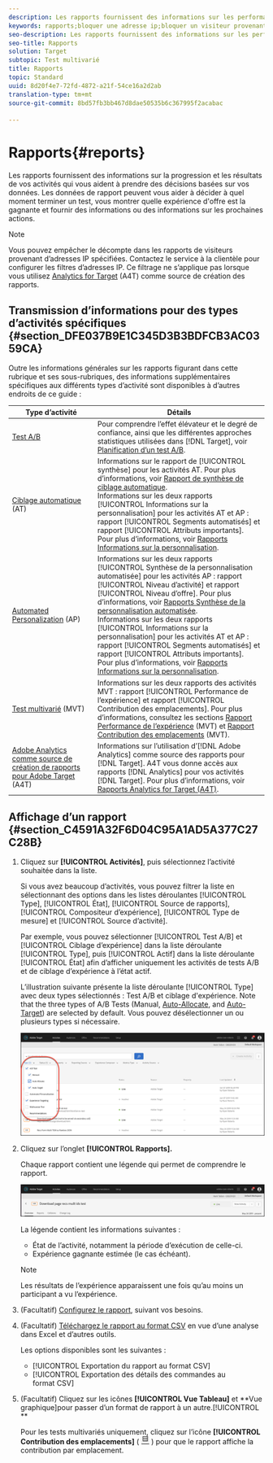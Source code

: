 ```yaml
---
description: Les rapports fournissent des informations sur les performances de vos activités.
keywords: rapports;bloquer une adresse ip;bloquer un visiteur provenant d’une adresse ip;télécharger des rapports;csv
seo-description: Les rapports fournissent des informations sur les performances de vos activités
seo-title: Rapports
solution: Target
subtopic: Test multivarié
title: Rapports
topic: Standard
uuid: 8d20f4e7-72fd-4872-a21f-54ce16a2d2ab
translation-type: tm+mt
source-git-commit: 8bd57fb3bb467d8dae50535b6c367995f2acabac

---
```



# Rapports{#reports}

Les rapports fournissent des informations sur la progression et les résultats de vos activités qui vous aident à prendre des décisions basées sur vos données. Les données de rapport peuvent vous aider à décider à quel moment terminer un test, vous montrer quelle expérience d'offre est la gagnante et fournir des informations ou des informations sur les prochaines actions.

>[!NOTE]
>
>Vous pouvez empêcher le décompte dans les rapports de visiteurs provenant d’adresses IP spécifiées. Contactez le service à la clientèle pour configurer les filtres d’adresses IP. Ce filtrage ne s’applique pas lorsque vous utilisez [Analytics for Target](../c-integrating-target-with-mac/a4t/a4t.md#concept_7540C8C04259434AB6EE33B09F47A1DE) (A4T) comme source de création des rapports.

## Transmission d’informations pour des types d’activités spécifiques {#section_DFE037B9E1C345D3B3BDFCB3AC0359CA}

Outre les informations générales sur les rapports figurant dans cette rubrique et ses sous-rubriques, des informations supplémentaires spécifiques aux différents types d’activité sont disponibles à d’autres endroits de ce guide :

| Type d’activité | Détails |
|--- |--- |
| [Test A/B](/help/c-activities/t-test-ab/test-ab.md) | Pour comprendre l’effet élévateur et le degré de confiance, ainsi que les différentes approches statistiques utilisées dans [!DNL Target], voir [Planification d’un test A/B](/help/c-activities/t-test-ab/sample-size-determination.md). |
| [Ciblage automatique](/help/c-activities/auto-target-to-optimize.md) (AT) | Informations sur le rapport de [!UICONTROL synthèse] pour les activités AT. Pour plus d’informations, voir [Rapport de synthèse de ciblage automatique](/help/c-reports/auto-target-summary-report.md).<br>Informations sur les deux rapports [!UICONTROL Informations sur la personnalisation] pour les activités AT et AP : rapport [!UICONTROL Segments automatisés] et rapport [!UICONTROL Attributs importants]. Pour plus d’informations, voir [Rapports Informations sur la personnalisation](/help/c-reports/c-personalization-insights-reports/personalization-insights-reports.md). |
| [Automated Personalization](/help/c-activities/t-automated-personalization/automated-personalization.md) (AP) | Informations sur les deux rapports [!UICONTROL Synthèse de la personnalisation automatisée] pour les activités AP : rapport [!UICONTROL Niveau d’activité] et rapport [!UICONTROL Niveau d’offre]. Pour plus d’informations, voir [Rapports Synthèse de la personnalisation automatisée](/help/c-reports/reports-ap.md).<br>Informations sur les deux rapports [!UICONTROL Informations sur la personnalisation] pour les activités AT et AP : rapport [!UICONTROL Segments automatisés] et rapport [!UICONTROL Attributs importants]. Pour plus d’informations, voir [Rapports Informations sur la personnalisation](/help/c-reports/c-personalization-insights-reports/personalization-insights-reports.md). |
| [Test multivarié](/help/c-activities/c-multivariate-testing/multivariate-testing.md) (MVT) | Informations sur les deux rapports des activités MVT : rapport [!UICONTROL Performance de l’expérience] et rapport [!UICONTROL Contribution des emplacements]. Pour plus d’informations, consultez les sections [Rapport Performance de l’expérience](/help/c-reports/experience-performance-report.md) (MVT) et [Rapport Contribution des emplacements](/help/c-reports/location-contribution-report.md) (MVT). |
| [Adobe Analytics comme source de création de rapports pour Adobe Target](/help/c-integrating-target-with-mac/a4t/a4t.md) (A4T) | Informations sur l’utilisation d’[!DNL Adobe Analytics] comme source des rapports pour [!DNL Target]. A4T vous donne accès aux rapports [!DNL Analytics] pour vos activités [!DNL Target]. Pour plus d’informations, voir [Rapports Analytics for Target (A4T)](/help/c-reports/analytics-for-target-a4t-reporting.md). |

## Affichage d’un rapport {#section_C4591A32F6D04C95A1AD5A377C27C28B}

1. Cliquez sur **[!UICONTROL Activités]**, puis sélectionnez l’activité souhaitée dans la liste.

   Si vous avez beaucoup d’activités, vous pouvez filtrer la liste en sélectionnant des options dans les listes déroulantes [!UICONTROL Type], [!UICONTROL État], [!UICONTROL Source de rapports], [!UICONTROL Compositeur d’expérience], [!UICONTROL Type de mesure] et [!UICONTROL Source d’activité].

   Par exemple, vous pouvez sélectionner [!UICONTROL Test A/B] et [!UICONTROL Ciblage d’expérience] dans la liste déroulante [!UICONTROL Type], puis [!UICONTROL Actif] dans la liste déroulante [!UICONTROL État] afin d’afficher uniquement les activités de tests A/B et de ciblage d’expérience à l’état actif.

   L’illustration suivante présente la liste déroulante [!UICONTROL Type] avec deux types sélectionnés : Test A/B et ciblage d'expérience. Note that the three types of A/B Tests (Manual, [Auto-Allocate](/help/c-activities/automated-traffic-allocation/automated-traffic-allocation.md), and [Auto-Target](/help/c-activities/auto-target-to-optimize.md)) are selected by default. Vous pouvez désélectionner un ou plusieurs types si nécessaire.

   ![Filtrage des rapports par type](/help/c-reports/assets/report_filters-new.png)

1. Cliquez sur l’onglet **[!UICONTROL Rapports].**

   Chaque rapport contient une légende qui permet de comprendre le rapport.

   ![Légende du rapport](/help/c-reports/assets/report_menu_bar-new.png)

   La légende contient les informations suivantes :

   * État de l’activité, notamment la période d’exécution de celle-ci.
   * Expérience gagnante estimée (le cas échéant).
   >[!NOTE]
   >
   >Les résultats de l’expérience apparaissent une fois qu’au moins un participant a vu l’expérience.

1. (Facultatif) [Configurez le rapport](../c-reports/c-report-settings/report-settings.md#concept_4BB6A7FDAB6F4806A632F9CD989B8BFA), suivant vos besoins.
1. (Facultatif) [Téléchargez le rapport au format CSV](../c-reports/downloading-data-in-csv-file.md#concept_3F276FF2BBB2499388F97451D6DE2E75) en vue d’une analyse dans Excel et d’autres outils.

   Les options disponibles sont les suivantes :

   * [!UICONTROL Exportation du rapport au format CSV]
   * [!UICONTROL Exportation des détails des commandes au format CSV]

1. (Facultatif) Cliquez sur les icônes **[!UICONTROL Vue Tableau]** et **Vue graphique]pour passer d’un format de rapport à un autre.[!UICONTROL **

   Pour les tests multivariés uniquement, cliquez sur l’icône **[!UICONTROL Contribution des emplacements]** ( ![Icône contribution des emplacements](assets/icon_location_contribution.png) ) pour que le rapport affiche la contribution par emplacement.
